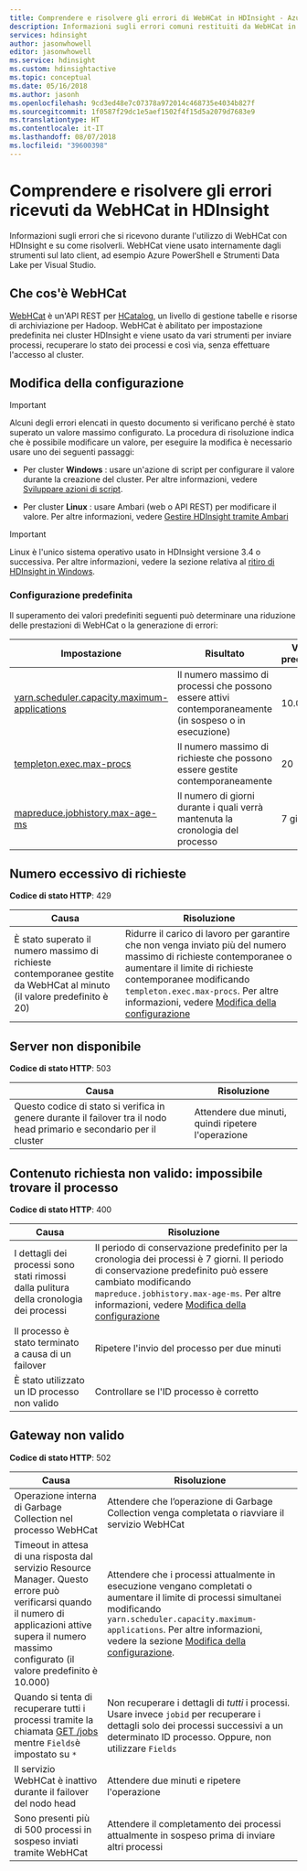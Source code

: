 ```yaml
---
title: Comprendere e risolvere gli errori di WebHCat in HDInsight - Azure
description: Informazioni sugli errori comuni restituiti da WebHCat in HDInsight e su come risolverli.
services: hdinsight
author: jasonwhowell
editor: jasonwhowell
ms.service: hdinsight
ms.custom: hdinsightactive
ms.topic: conceptual
ms.date: 05/16/2018
ms.author: jasonh
ms.openlocfilehash: 9cd3ed48e7c07378a972014c468735e4034b827f
ms.sourcegitcommit: 1f0587f29dc1e5aef1502f4f15d5a2079d7683e9
ms.translationtype: HT
ms.contentlocale: it-IT
ms.lasthandoff: 08/07/2018
ms.locfileid: "39600398"
---
```

# <a name="understand-and-resolve-errors-received-from-webhcat-on-hdinsight"></a>Comprendere e risolvere gli errori ricevuti da WebHCat in HDInsight

Informazioni sugli errori che si ricevono durante l'utilizzo di WebHCat con HDInsight e su come risolverli. WebHCat viene usato internamente dagli strumenti sul lato client, ad esempio Azure PowerShell e Strumenti Data Lake per Visual Studio.

## <a name="what-is-webhcat"></a>Che cos'è WebHCat

[WebHCat](https://cwiki.apache.org/confluence/display/Hive/WebHCat) è un'API REST per [HCatalog](https://cwiki.apache.org/confluence/display/Hive/HCatalog), un livello di gestione tabelle e risorse di archiviazione per Hadoop. WebHCat è abilitato per impostazione predefinita nei cluster HDInsight e viene usato da vari strumenti per inviare processi, recuperare lo stato dei processi e così via, senza effettuare l'accesso al cluster.

## <a name="modifying-configuration"></a>Modifica della configurazione

> [!IMPORTANT]
> Alcuni degli errori elencati in questo documento si verificano perché è stato superato un valore massimo configurato. La procedura di risoluzione indica che è possibile modificare un valore, per eseguire la modifica è necessario usare uno dei seguenti passaggi:

* Per cluster **Windows** : usare un'azione di script per configurare il valore durante la creazione del cluster. Per altre informazioni, vedere [Sviluppare azioni di script](hdinsight-hadoop-script-actions.md).

* Per cluster **Linux** : usare Ambari (web o API REST) per modificare il valore. Per altre informazioni, vedere [Gestire HDInsight tramite Ambari](hdinsight-hadoop-manage-ambari.md)

> [!IMPORTANT]
> Linux è l'unico sistema operativo usato in HDInsight versione 3.4 o successiva. Per altre informazioni, vedere la sezione relativa al [ritiro di HDInsight in Windows](hdinsight-component-versioning.md#hdinsight-windows-retirement).

### <a name="default-configuration"></a>Configurazione predefinita

Il superamento dei valori predefiniti seguenti può determinare una riduzione delle prestazioni di WebHCat o la generazione di errori:

| Impostazione | Risultato | Valore predefinito |
| --- | --- | --- |
| [yarn.scheduler.capacity.maximum-applications][maximum-applications] |Il numero massimo di processi che possono essere attivi contemporaneamente (in sospeso o in esecuzione) |10.000 |
| [templeton.exec.max-procs][max-procs] |Il numero massimo di richieste che possono essere gestite contemporaneamente |20 |
| [mapreduce.jobhistory.max-age-ms][max-age-ms] |Il numero di giorni durante i quali verrà mantenuta la cronologia del processo |7 giorni |

## <a name="too-many-requests"></a>Numero eccessivo di richieste

**Codice di stato HTTP**: 429

| Causa | Risoluzione |
| --- | --- |
| È stato superato il numero massimo di richieste contemporanee gestite da WebHCat al minuto (il valore predefinito è 20) |Ridurre il carico di lavoro per garantire che non venga inviato più del numero massimo di richieste contemporanee o aumentare il limite di richieste contemporanee modificando `templeton.exec.max-procs`. Per altre informazioni, vedere [Modifica della configurazione](#modifying-configuration) |

## <a name="server-unavailable"></a>Server non disponibile

**Codice di stato HTTP**: 503

| Causa | Risoluzione |
| --- | --- |
| Questo codice di stato si verifica in genere durante il failover tra il nodo head primario e secondario per il cluster |Attendere due minuti, quindi ripetere l'operazione |

## <a name="bad-request-content-could-not-find-job"></a>Contenuto richiesta non valido: impossibile trovare il processo

**Codice di stato HTTP**: 400

| Causa | Risoluzione |
| --- | --- |
| I dettagli dei processi sono stati rimossi dalla pulitura della cronologia dei processi |Il periodo di conservazione predefinito per la cronologia dei processi è 7 giorni. Il periodo di conservazione predefinito può essere cambiato modificando `mapreduce.jobhistory.max-age-ms`. Per altre informazioni, vedere [Modifica della configurazione](#modifying-configuration) |
| Il processo è stato terminato a causa di un failover |Ripetere l'invio del processo per due minuti |
| È stato utilizzato un ID processo non valido |Controllare se l'ID processo è corretto |

## <a name="bad-gateway"></a>Gateway non valido

**Codice di stato HTTP**: 502

| Causa | Risoluzione |
| --- | --- |
| Operazione interna di Garbage Collection nel processo WebHCat |Attendere che l’operazione di Garbage Collection venga completata o riavviare il servizio WebHCat |
| Timeout in attesa di una risposta dal servizio Resource Manager. Questo errore può verificarsi quando il numero di applicazioni attive supera il numero massimo configurato (il valore predefinito è 10.000) |Attendere che i processi attualmente in esecuzione vengano completati o aumentare il limite di processi simultanei modificando `yarn.scheduler.capacity.maximum-applications`. Per altre informazioni, vedere la sezione [Modifica della configurazione](#modifying-configuration). |
| Quando si tenta di recuperare tutti i processi tramite la chiamata [GET /jobs](https://cwiki.apache.org/confluence/display/Hive/WebHCat+Reference+Jobs) mentre `Fields`è impostato su `*` |Non recuperare i dettagli di *tutti* i processi. Usare invece `jobid` per recuperare i dettagli solo dei processi successivi a un determinato ID processo. Oppure, non utilizzare `Fields` |
| Il servizio WebHCat è inattivo durante il failover del nodo head |Attendere due minuti e ripetere l'operazione |
| Sono presenti più di 500 processi in sospeso inviati tramite WebHCat |Attendere il completamento dei processi attualmente in sospeso prima di inviare altri processi |

[maximum-applications]: http://docs.hortonworks.com/HDPDocuments/HDP2/HDP-2.1.3/bk_system-admin-guide/content/setting_application_limits.html
[max-procs]: https://cwiki.apache.org/confluence/display/Hive/WebHCat+Configure#WebHCatConfigure-WebHCatConfiguration
[max-age-ms]: http://docs.hortonworks.com/HDPDocuments/HDP2/HDP-2.0.6.0/ds_Hadoop/hadoop-mapreduce-client/hadoop-mapreduce-client-core/mapred-default.xml
